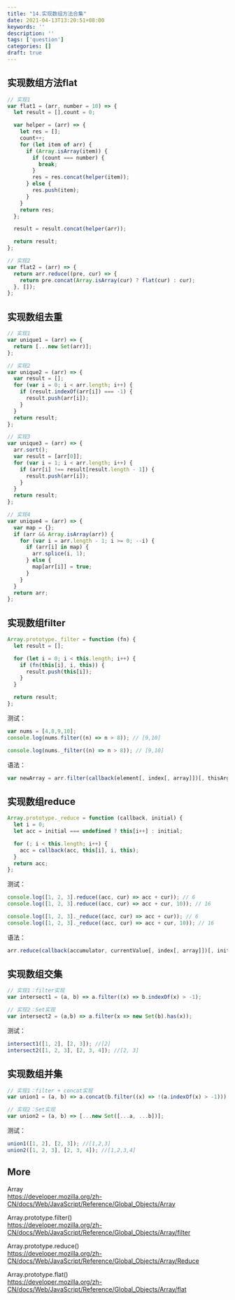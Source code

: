 ```yaml
---
title: "14.实现数组方法合集"
date: 2021-04-13T13:20:51+08:00
keywords: ''
description: ''
tags: ['question']
categories: []
draft: true
---
```


## 实现数组方法flat

```javascript
// 实现1
var flat1 = (arr, number = 10) => {
  let result = [],count = 0;

  var helper = (arr) => {
    let res = [];
    count++;
    for (let item of arr) {
      if (Array.isArray(item)) {
        if (count === number) {
          break;
        }
        res = res.concat(helper(item));
      } else {
        res.push(item);
      }
    }
    return res;
  };

  result = result.concat(helper(arr));

  return result;
};

// 实现2
var flat2 = (arr) => {
  return arr.reduce((pre, cur) => {
    return pre.concat(Array.isArray(cur) ? flat(cur) : cur);
  }, []);
};
```

## 实现数组去重

```javascript
// 实现1
var unique1 = (arr) => {
  return [...new Set(arr)];
};

// 实现2
var unique2 = (arr) => {
  var result = [];
  for (var i = 0; i < arr.length; i++) {
    if (result.indexOf(arr[i]) === -1) {
      result.push(arr[i]);
    }
  }
  return result;
};

// 实现3
var unique3 = (arr) => {
  arr.sort();
  var result = [arr[0]];
  for (var i = 1; i < arr.length; i++) {
    if (arr[i] !== result[result.length - 1]) {
      result.push(arr[i]);
    }
  }
  return result;
};

// 实现4
var unique4 = (arr) => {
  var map = {};
  if (arr && Array.isArray(arr)) {
    for (var i = arr.length - 1; i >= 0; --i) {
      if (arr[i] in map) {
        arr.splice(i, 1);
      } else {
        map[arr[i]] = true;
      }
    }
  }
  return arr;
};
```

## 实现数组filter

```javascript
Array.prototype._filter = function (fn) {
  let result = [];

  for (let i = 0; i < this.length; i++) {
    if (fn(this[i], i, this)) {
      result.push(this[i]);
    }
  }

  return result;
};
```

测试：

```javascript
var nums = [4,8,9,10];
console.log(nums.filter((n) => n > 8)); // [9,10]

console.log(nums._filter((n) => n > 8)); // [9,10]
```

语法：

```javascript
var newArray = arr.filter(callback(element[, index[, array]])[, thisArg])
```

## 实现数组reduce

```javascript
Array.prototype._reduce = function (callback, initial) {
  let i = 0;
  let acc = initial === undefined ? this[i++] : initial;

  for (; i < this.length; i++) {
    acc = callback(acc, this[i], i, this);
  }
  return acc;
};
```

测试：

```javascript
console.log([1, 2, 3].reduce((acc, cur) => acc + cur)); // 6
console.log([1, 2, 3].reduce((acc, cur) => acc + cur, 10)); // 16

console.log([1, 2, 3]._reduce((acc, cur) => acc + cur)); // 6
console.log([1, 2, 3]._reduce((acc, cur) => acc + cur, 10)); // 16
```

语法：

```javascript
arr.reduce(callback(accumulator, currentValue[, index[, array]])[, initialValue])
```


## 实现数组交集

```javascript
// 实现1：filter实现
var intersect1 = (a, b) => a.filter((x) => b.indexOf(x) > -1);

// 实现2：Set实现
var intersect2 = (a,b) => a.filter(x => new Set(b).has(x));
```

测试：

```javascript
intersect1([1, 2], [2, 3]); //[2]
intersect2([1, 2, 3], [2, 3, 4]); //[2, 3]
```

## 实现数组并集

```javascript
// 实现1：filter + concat实现
var union1 = (a, b) => a.concat(b.filter((x) => !(a.indexOf(x) > -1)));

// 实现2：Set实现
var union2 = (a, b) => [...new Set([...a, ...b])];
```

测试：

```javascript
union1([1, 2], [2, 3]); //[1,2,3]
union2([1, 2, 3], [2, 3, 4]); //[1,2,3,4]
```

## More  

Array   
https://developer.mozilla.org/zh-CN/docs/Web/JavaScript/Reference/Global_Objects/Array  

Array.prototype.filter()     
https://developer.mozilla.org/zh-CN/docs/Web/JavaScript/Reference/Global_Objects/Array/filter  

Array.prototype.reduce()     
https://developer.mozilla.org/zh-CN/docs/Web/JavaScript/Reference/Global_Objects/Array/Reduce  

Array.prototype.flat()  
https://developer.mozilla.org/zh-CN/docs/Web/JavaScript/Reference/Global_Objects/Array/flat

